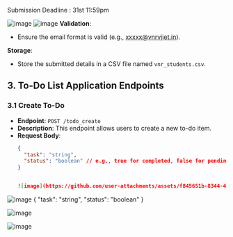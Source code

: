 
Submission Deadline : 31st 11:59pm


![image](https://github.com/user-attachments/assets/7a542711-0571-4fef-8dd1-ed7c00a98e7b)
![image](https://github.com/user-attachments/assets/5e67e91e-fee2-4e0e-b338-8136cd3c4301)
**Validation**:
- Ensure the email format is valid (e.g., xxxxx@vnrvjiet.in).

**Storage**:
- Store the submitted details in a CSV file named `vnr_students.csv`.

## 3. To-Do List Application Endpoints

### 3.1 Create To-Do

- **Endpoint**: `POST /todo_create`
- **Description**: This endpoint allows users to create a new to-do item.
- **Request Body**:
  ```json
  {
    "task": "string",
    "status": "boolean" // e.g., true for completed, false for pending
  }


  ![image](https://github.com/user-attachments/assets/f845651b-8344-4486-9463-28821b122bac)

![image](https://github.com/user-attachments/assets/6bcc3118-f979-4a86-b36a-7c78e614eb7e)
{
  "task": "string",
  "status": "boolean"
}

![image](https://github.com/user-attachments/assets/18177760-9bf0-4df8-b6db-99ce6c278caa)

![image](https://github.com/user-attachments/assets/bf9ebd4e-5ab7-4178-8dec-f8d1316d5750)


